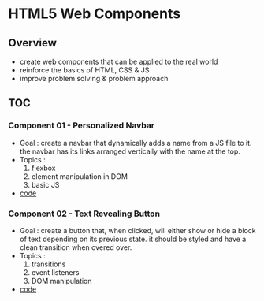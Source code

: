 # HTML5 Web Components


## Overview

-   create web components that can be applied to the real world
-   reinforce the basics of HTML, CSS & JS
-   improve problem solving & problem approach


## TOC


### Component 01 - Personalized Navbar

-   Goal : create a navbar that dynamically adds a name from a JS file to it. the navbar has its links arranged vertically with the name at the top.
-   Topics :
    1.  flexbox
    2.  element manipulation in DOM
    3.  basic JS
-   [code](comp_01/index.html)


### Component 02 - Text Revealing Button

-   Goal : create a button that, when clicked, will either show or hide a block of text depending on its previous state. it should be styled and have a clean transition when overed over.
-   Topics :
    1.  transitions
    2.  event listeners
    3.  DOM manipulation
-   [code](comp_02/index.html)
